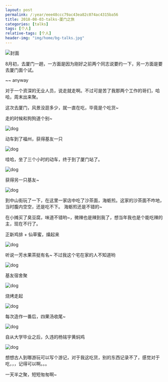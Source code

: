 ```yaml
---
layout: post
permalink: /:year/eee48ccc79ac43ea82c074ac4315ba56
title: 2018-08-03-talks-厦门之旅
categories: [talks]
tags: [个人]
relative-tags: [个人]
header-img: "img/home/bg-talks.jpg"
---
```



![封面](http://image.linxingyang.net/image/T-talks/image/2018/2018-08-03/03.jpg)



8月初，去厦门一趟，一方面是因为刚好之前两个同志说要约一下，另一方面是要去厦门面个试。

~~ anyway


对于一个资深的无业人员，说走就走啊。不过可是苦了我那两个工作的哥们，哈哈，周末出来聚。



这次去厦门，风景没逛多少，就一直在吃，毕竟是个吃货~



走的时候和狗狗道个别~

![dog](http://image.linxingyang.net/image/T-talks/image/2018/2018-08-03/04.jpg)


动车到了福州，获得基友一只

![dog](http://image.linxingyang.net/image/T-talks/image/2018/2018-08-03/05.jpg)


哇哈，坐了三个小时的动车，终于到了厦门站了。

![dog](http://image.linxingyang.net/image/T-talks/image/2018/2018-08-03/06.jpg)


获得另一只基友~

![dog](http://image.linxingyang.net/image/T-talks/image/2018/2018-08-03/07.jpg)




到中山街玩了一下，在这里一家店中吃了沙茶面，海蛎煎。这家的沙茶面不咋地，当时腹内空空，还是吃不下。
海蛎煎还是不错的~


在小摊买了臭豆腐，味道不错哟~，微辣也是辣到我了，想当年我也是个能吃辣的主，现在不行了。


正新鸡排 + 仙草蜜，燥起来

![dog](http://image.linxingyang.net/image/T-talks/image/2018/2018-08-03/08.jpg)


听说一芳水果茶挺有名~ 不过我这个宅在家的人不知道哟

![dog](http://image.linxingyang.net/image/T-talks/image/2018/2018-08-03/09.jpg)


基友宿舍聚

![dog](http://image.linxingyang.net/image/T-talks/image/2018/2018-08-03/11.jpg)


烧烤走起

![dog](http://image.linxingyang.net/image/T-talks/image/2018/2018-08-03/12.jpg)


每次造作一番后，四果汤收尾~

![dog](http://image.linxingyang.net/image/T-talks/image/2018/2018-08-03/10.jpg)



自从大学毕业之后，久违的杨铭宇黄焖鸡

![dog](http://image.linxingyang.net/image/T-talks/image/2018/2018-08-03/13.jpg)



想想古人到哪游玩可以写个游记，对于我这吃货，别的东西记录不了，感觉对于吃，，，记得可以啊。。。


一天半之聚，短短匆匆啊~





































